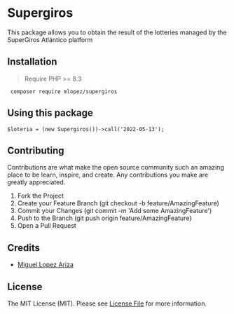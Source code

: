 # Supergiros

This package allows you to obtain the result of the lotteries managed by the SuperGiros Atlántico platform

## Installation

> Require PHP >= 8.3

``` composer require mlopez/supergiros```

## Using this package

```$loteria = (new Supergiros())->call('2022-05-13');```

## Contributing

Contributions are what make the open source community such an amazing place to be learn, inspire, and create. Any
contributions you make are greatly appreciated.

1. Fork the Project
2. Create your Feature Branch (git checkout -b feature/AmazingFeature)
3. Commit your Changes (git commit -m 'Add some AmazingFeature')
4. Push to the Branch (git push origin feature/AmazingFeature)
5. Open a Pull Request

## Credits

- [Miguel Lopez Ariza](https://github.com/parrotsoft)

## License

The MIT License (MIT). Please see [License File](LICENSE.md) for more information.
